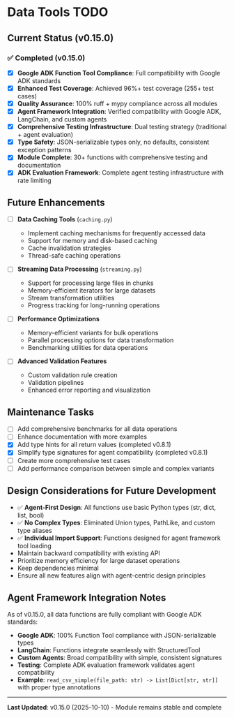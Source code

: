 # Data Tools TODO

## Current Status (v0.15.0)

### ✅ Completed (v0.15.0)
- [x] **Google ADK Function Tool Compliance**: Full compatibility with Google ADK standards
- [x] **Enhanced Test Coverage**: Achieved 96%+ test coverage (255+ test cases)
- [x] **Quality Assurance**: 100% ruff + mypy compliance across all modules
- [x] **Agent Framework Integration**: Verified compatibility with Google ADK, LangChain, and custom agents
- [x] **Comprehensive Testing Infrastructure**: Dual testing strategy (traditional + agent evaluation)
- [x] **Type Safety**: JSON-serializable types only, no defaults, consistent exception patterns
- [x] **Module Complete**: 30+ functions with comprehensive testing and documentation
- [x] **ADK Evaluation Framework**: Complete agent testing infrastructure with rate limiting

## Future Enhancements

- [ ] **Data Caching Tools** (`caching.py`)
  - Implement caching mechanisms for frequently accessed data
  - Support for memory and disk-based caching
  - Cache invalidation strategies
  - Thread-safe caching operations

- [ ] **Streaming Data Processing** (`streaming.py`)
  - Support for processing large files in chunks
  - Memory-efficient iterators for large datasets
  - Stream transformation utilities
  - Progress tracking for long-running operations

- [ ] **Performance Optimizations**
  - Memory-efficient variants for bulk operations
  - Parallel processing options for data transformation
  - Benchmarking utilities for data operations

- [ ] **Advanced Validation Features**
  - Custom validation rule creation
  - Validation pipelines
  - Enhanced error reporting and visualization

## Maintenance Tasks

- [ ] Add comprehensive benchmarks for all data operations
- [ ] Enhance documentation with more examples
- [x] Add type hints for all return values (completed v0.8.1)
- [x] Simplify type signatures for agent compatibility (completed v0.8.1)
- [ ] Create more comprehensive test cases
- [ ] Add performance comparison between simple and complex variants

## Design Considerations for Future Development
- ✅ **Agent-First Design**: All functions use basic Python types (str, dict, list, bool)
- ✅ **No Complex Types**: Eliminated Union types, PathLike, and custom type aliases
- ✅ **Individual Import Support**: Functions designed for agent framework tool loading
- Maintain backward compatibility with existing API
- Prioritize memory efficiency for large dataset operations
- Keep dependencies minimal
- Ensure all new features align with agent-centric design principles

## Agent Framework Integration Notes

As of v0.15.0, all data functions are fully compliant with Google ADK standards:
- **Google ADK**: 100% Function Tool compliance with JSON-serializable types
- **LangChain**: Functions integrate seamlessly with StructuredTool
- **Custom Agents**: Broad compatibility with simple, consistent signatures
- **Testing**: Complete ADK evaluation framework validates agent compatibility
- **Example**: `read_csv_simple(file_path: str) -> List[Dict[str, str]]` with proper type annotations

---

**Last Updated**: v0.15.0 (2025-10-10) - Module remains stable and complete